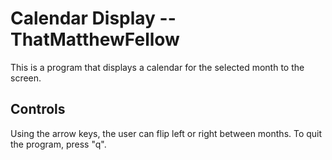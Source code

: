 # Calendar Display -- ThatMatthewFellow

This is a program that displays a calendar for the selected month to the screen. 

## Controls

Using the arrow keys, the user can flip left or right between months. 
To quit the program, press "q".
